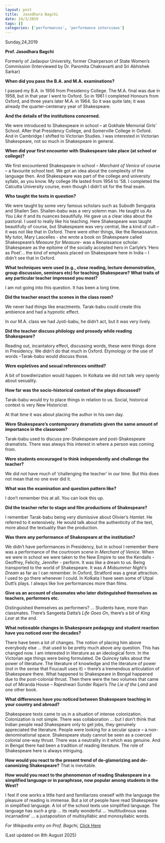 ```yaml
---
layout: post
title:  Jasodhara Bagchi
date: 24/3/2019
tags: []
categories: ['performances', 'performance interviews']
---
```


Sunday,24,2019

**Prof. Jasodhara Bagchi**

Formerly of Jadavpur University, former Chairperson of State Women’s Commission (Interviewed by Dr. Paromita Chakravarti and Sri Abhishek Sarkar)

**When did you pass the B.A. and M.A. examinations?**

I passed my B.A. in 1956 from Presidency College. The M.A. final was due in 1958, but in that year I went to Oxford. So in 1961 I completed Honours from Oxford, and three years later M.A. in 1964. So it was quite late; it was already the quarter-centenary year of Shakespeare.

**And the details of the institutions concerned.**

We were introduced to Shakespeare in school – at Gokhale Memorial Girls’ School. After that Presidency College, and Somerville College in Oxford. And in Cambridge I shifted to Victorian Studies. I was interested in Victorian Shakespeare, not so much in Shakespeare in general.

**When did your first encounter with Shakespeare take place (at school or college)?**

We first encountered Shakespeare in school – *Merchant of Venice* of course – a favourite school text. We got an idea about the complexity of the language then. And Shakespeare was part of the college and university syllabi, as you know. My college life lasted from 1954 to ’58. I completed the Calcutta University course, even though I didn’t sit for the final exam.

**Who taught the texts in question?**

We were taught by some very famous scholars such as Subodh Sengupta and Shailen Sen. Shailen-babu was a very solemn man. He taught us *As You Like It* and its nuances beautifully. He gave us a clear idea about the pastoral. I used to really like his teaching. Here Shakespeare was taught beautifully of course, but Shakespeare was very central, like a kind of cult – it was not like that in Oxford. There were other things, like the Renaissance. My tutor, Mary Lascelles - she wrote a book on Shakespeare called Shakespeare’s *Measure for Measure*- was a Renaissance scholar. Shakespeare as the epitome of the socially accepted hero in Carlyle’s ‘Hero as Poet’… the kind of emphasis placed on Shakespeare here in India – I didn’t see that in Oxford.

**What techniques were used (e.g., close reading, lecture demonstration, group discussion, seminars etc) for teaching Shakespeare? What traits of any particular teacher impressed you most?**

I am not going into this question. It has been a long time.

**Did the teacher enact the scenes in the class room?**

We never had things like enactments. Tarak-babu could create this ambience and had a hypnotic effect.

In our M.A. class we had Jyoti-babu, he didn’t act, but it was very lively.

**Did the teacher discuss philology and prosody while reading Shakespeare?**

Reading out, incantatory effect, discussing words, these were things done in Presidency. We didn’t do that much in Oxford. Etymology or the use of words –Tarak-babu would discuss those.

**Were expletives and sexual references omitted?**

A bit of bowdlerization would happen. In Kolkata we did not talk very openly about sexuality.

**How far was the socio-historical context of the plays discussed?**

Tarak-babu would try to place things in relation to us. Social, historical context is very New Historicist.

At that time it was about placing the author in his own day.

**Were Shakespeare’s contemporary dramatists given the same amount of importance in the classroom?**

Tarak-babu used to discuss pre-Shakespeare and post-Shakespeare dramatists. There was always this interest in where a person was coming from.

**Were students encouraged to think independently and challenge the teacher?**

We did not have much of ‘challenging the teacher’ in our time. But this does not mean that no one ever did it.

**What was the examination and question pattern like?**

I don’t remember this at all. You can look this up.

**Did the teacher refer to stage and film productions of Shakespeare?**

I remember Tarak-babu being very dismissive about Olivier’s *Hamlet*. He referred to it extensively. He would talk about the authenticity of the text, more about the textuality than the production.

**Was there any performance of Shakespeare at the institution?**

We didn’t have performances in Presidency, but in school I remember there was a performance of the courtroom scene in *Merchant of Venice*. When we were in school we were taken to the New Empire to see the Kendalls - Geoffrey, Felicity, Jennifer - perform. It was like a dream to us. Being transported to the world of Shakespeare. It was *A Midsummer Night’s Dream* as far as I can remember. In Oxford, Stratford was a great attraction. I used to go there whenever I could. In Kolkata I have seen some of Utpal Dutt’s plays. I always like live performances more than films.

**Give us an account of classmates who later distinguished themselves as teachers, performers etc.**

Distinguished themselves as performers? … Students have, more than classmates. There’s Sangeeta Datta’s *Life Goes On*, there’s a bit of *King Lear* at the end.

**What noticeable changes in Shakespeare pedagogy and student reaction have you noticed over the decades?**

There have been a lot of changes. The notion of placing him above everybody else … that used to be pretty much above any question. This has changed now. I am interested in literature as an ideological form. In the Victorian age things were being formulated. De Quincey talks about the power of literature. The literature of knowledge and the literature of power (not in the sense that Foucault uses it) – there’s a tremendous articulation of Shakespeare there. What happened to Shakespeare in Bengal happened due to the post-colonial thrust. Then there were the two volumes that came out of Miranda House – Rajeshwari Sunder Rajan’s *The Lie of the Land* and one other book.

**What differences have you noticed between Shakespeare teaching in your country and abroad?**

Shakespeare texts came to us in a situation of intense colonization. Colonization is not simple. There was collaboration … but I don’t think that Indian people read Shakespeare only to get jobs, they genuinely appreciated the literature. People were looking for a secular space – a non-denominational space. Shakespeare study cannot be seen as a coerced colonial one-way thrust. There was a neutrality in it which was genuine. And in Bengal there had been a tradition of reading literature. The role of Shakespeare here is always intriguing.

**How would you react to the present trend of de-glamorizing and de-canonizing Shakespeare?**
 That is inevitable.

**How would you react to the phenomenon of reading Shakespeare in a simplified language or in paraphrase, now popular among students in the West?**

I feel if one works a little hard and familiarizes oneself with the language the pleasure of reading is immense. But a lot of people have read Shakespeare in simplified language. A lot of the school texts use simplified language. The language has such a grip … its really wonderful … ‘multitudinous seas incarnadine’ … a juxtaposition of multisyllabic and monosyllabic words.

*For Wikipedia entry on Prof. Bagchi,* [Click Here](https://en.wikipedia.org/wiki/Jasodhara_Bagchi)

(Last updated on 8th August 2025)
